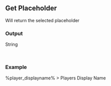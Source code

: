 ## Get Placeholder

Will return the selected placeholder
<br>

### Output
String

<br>

### Example

%player_displayname% > Players Display Name
